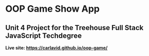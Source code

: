 # OOP Game Show App
## Unit 4 Project for the Treehouse Full Stack JavaScript Techdegree

**Live site: https://carlavid.github.io/oop-game/**